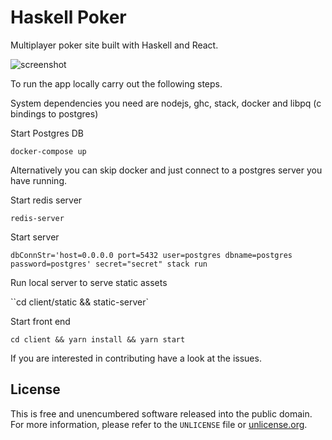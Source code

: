# Haskell Poker

Multiplayer poker site built with Haskell and React.


![screenshot](https://i.imgur.com/lO9B6dB.png)


To run the app locally carry out the following steps.

System dependencies you need are nodejs, ghc, stack, docker and libpq (c bindings to postgres)

Start Postgres DB

`docker-compose up`

Alternatively you can skip docker and just connect to a postgres server you have running.

Start redis server

`redis-server`

Start server

`dbConnStr='host=0.0.0.0 port=5432 user=postgres dbname=postgres password=postgres' secret="secret" stack run`


Run local server to serve static assets

``cd client/static && static-server`

Start front end

`cd client && yarn install && yarn start`


If you are interested in contributing have a look at the issues.


## License

This is free and unencumbered software released into the public domain.  
For more information, please refer to the `UNLICENSE` file or [unlicense.org](http://unlicense.org).
